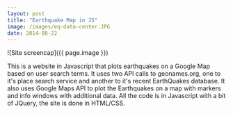 ```yaml
---
layout: post
title: "Earthquake Map in JS"
image: /images/eq-data-center.JPG
date: 2014-08-22
---
```


![Site screencap]({{ page.image }})

This is a website in Javascript that plots earthquakes on a Google Map based on user search terms. It uses two API calls to geonames.org, one to it's place search service and another to it's recent EarthQuakes database. It also uses Google Maps API to plot the Earthquakes on a map with markers and info windows with additional data. All the code is in Javascript with a bit of JQuery, the site is done in HTML/CSS.
